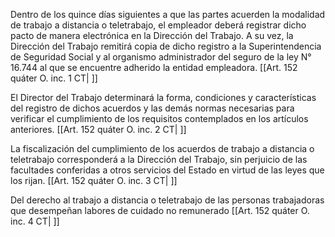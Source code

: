 Dentro de los quince días siguientes a que las partes acuerden la modalidad de trabajo a distancia o teletrabajo, el empleador deberá registrar dicho pacto de manera electrónica en la Dirección del Trabajo. A su vez, la Dirección del Trabajo remitirá copia de dicho registro a la Superintendencia de Seguridad Social y al organismo administrador del seguro de la ley N° 16.744 al que se encuentre adherido la entidad empleadora. [[Art. 152 quáter O. inc. 1 CT| ]]

El Director del Trabajo determinará la forma, condiciones y características del registro de dichos acuerdos y las demás normas necesarias para verificar el cumplimiento de los requisitos contemplados en los artículos anteriores. [[Art. 152 quáter O. inc. 2 CT| ]]

La fiscalización del cumplimiento de los acuerdos de trabajo a distancia o teletrabajo corresponderá a la Dirección del Trabajo, sin perjuicio de las facultades conferidas a otros servicios del Estado en virtud de las leyes que los rijan. [[Art. 152 quáter O. inc. 3 CT| ]]

Del derecho al trabajo a distancia o teletrabajo de las personas trabajadoras que desempeñan labores de cuidado no remunerado [[Art. 152 quáter O. inc. 4 CT| ]]